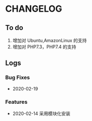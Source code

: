 # CHANGELOG


## To do

1. 增加对 Ubuntu,AmazonLinux 的支持
3. 增加对 PHP7.3，PHP7.4 的支持

## Logs

### Bug Fixes

* 2020-02-19  

### Features

* 2020-02-14  采用模块化安装
